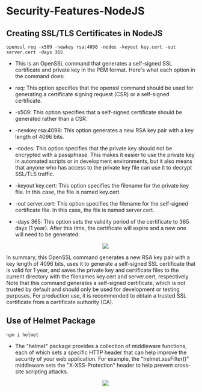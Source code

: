 # Security-Features-NodeJS

## Creating SSL/TLS Certificates in NodeJS
```
openssl req -x509 -newkey rsa:4096 -nodes -keyout key.cert -out server.cert -days 365
```

- This is an OpenSSL command that generates a self-signed SSL certificate and private key in the PEM format. Here's what each option in the command does:

- req: This option specifies that the openssl command should be used for generating a certificate signing request (CSR) or a self-signed certificate.

- -x509: This option specifies that a self-signed certificate should be generated rather than a CSR.

- -newkey rsa:4096: This option generates a new RSA key pair with a key length of 4096 bits.

- -nodes: This option specifies that the private key should not be encrypted with a passphrase. This makes it easier to use the private key in automated scripts or in development environments, but it also means that anyone who has access to the private key file can use it to decrypt SSL/TLS traffic.

- -keyout key.cert: This option specifies the filename for the private key file. In this case, the file is named key.cert.

- -out server.cert: This option specifies the filename for the self-signed certificate file. In this case, the file is named server.cert.

- -days 365: This option sets the validity period of the certificate to 365 days (1 year). After this time, the certificate will expire and a new one will need to be generated.

  <p align="center">
  <img src="https://user-images.githubusercontent.com/104893311/222834827-ec79fd12-c06d-4881-a31a-043cf62ad2ca.png">
 </p>

In summary, this OpenSSL command generates a new RSA key pair with a key length of 4096 bits, uses it to generate a self-signed SSL certificate that is valid for 1 year, and saves the private key and certificate files to the current directory with the filenames key.cert and server.cert, respectively. Note that this command generates a self-signed certificate, which is not trusted by default and should only be used for development or testing purposes. For production use, it is recommended to obtain a trusted SSL certificate from a certificate authority (CA).


## Use of Helmet Package
```
npm i helmet
```

* The "helmet" package provides a collection of middleware functions, each of which sets a specific HTTP header that can help improve the security of your web application. For example, the "helmet.xssFilter()" middleware sets the "X-XSS-Protection" header to help prevent cross-site scripting attacks.

  <p align="center">
  <img src="https://user-images.githubusercontent.com/104893311/222834087-59808e7e-0594-4877-bb90-7b7672900b19.png">
 </p>
